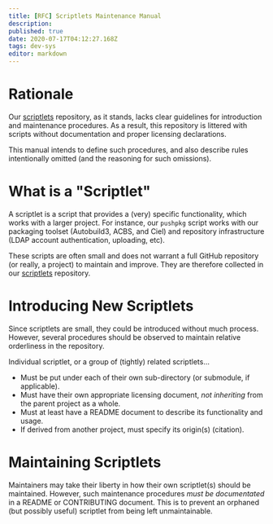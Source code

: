 ```yaml
---
title: [RFC] Scriptlets Maintenance Manual
description: 
published: true
date: 2020-07-17T04:12:27.168Z
tags: dev-sys
editor: markdown
---
```


# Rationale

Our [scriptlets](https://github.com/AOSC-Dev/scriptlets) repository, as it stands, lacks clear guidelines for introduction and maintenance procedures. As a result, this repository is littered with scripts without documentation and proper licensing declarations.

This manual intends to define such procedures, and also describe rules intentionally omitted (and the reasoning for such omissions).

# What is a "Scriptlet"

A scriptlet is a script that provides a (very) specific functionality, which works with a larger project. For instance, our `pushpkg` script works with our packaging toolset (Autobuild3, ACBS, and Ciel) and repository infrastructure (LDAP account authentication, uploading, etc).

These scripts are often small and does not warrant a full GitHub repository (or really, a project) to maintain and improve. They are therefore collected in our [scriptlets](https://github.com/AOSC-Dev/scriptlets) repository.

# Introducing New Scriptlets

Since scriptlets are small, they could be introduced without much process. However, several procedures should be observed to maintain relative orderliness in the repository.

Individual scriptlet, or a group of (tightly) related scriptlets...

- Must be put under each of their own sub-directory (or submodule, if applicable).
- Must have their own appropriate licensing document, *not inheriting* from the parent project as a whole.
- Must at least have a README document to describe its functionality and usage.
- If derived from another project, must specify its origin(s) (citation).

# Maintaining Scriptlets

Maintainers may take their liberty in how their own scriptlet(s) should be maintained. However, such maintenance procedures *must be documentated* in a README or CONTRIBUTING document. This is to prevent an orphaned (but possibly useful) scriptlet from being left unmaintainable.